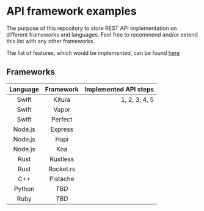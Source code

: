 # API framework examples

The purpose of this repository to store REST API implementation on different frameworks and languages.
Feel free to recommend and/or extend this list with any other frameworks.

The list of features, which would be implemented, can be found [here](api.md)

## Frameworks

| Language | Framework | Implemented API steps |
:---: | :---: | ---:
Swift | Kitura | 1, 2, 3, 4, 5 |
Swift | Vapor | |
Swift | Perfect | |
Node.js | Express | |
Node.js | Hapi | |
Node.js | Koa | |
Rust | Rustless | |
Rust | Rocket.rs | |
C++ | Pistache | |
Python | _TBD_ | |
Ruby | _TBD_ | |
